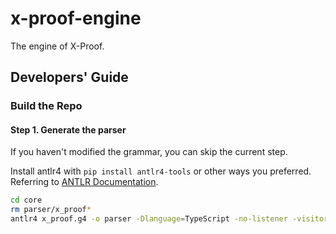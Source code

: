 # x-proof-engine

The engine of X-Proof.

## Developers' Guide

### Build the Repo

#### Step 1. Generate the parser

If you haven't modified the grammar, you can skip the current step.

Install antlr4 with `pip install antlr4-tools` or other ways you preferred. Referring to [ANTLR Documentation](https://www.antlr.org/).

```bash
cd core
rm parser/x_proof*
antlr4 x_proof.g4 -o parser -Dlanguage=TypeScript -no-listener -visitor
```
